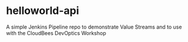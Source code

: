 # helloworld-api
A simple Jenkins Pipeline repo to demonstrate Value Streams and to use with the CloudBees DevOptics Workshop

